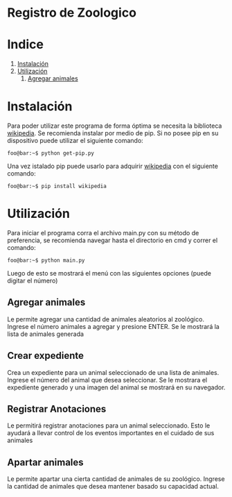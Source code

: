 # Registro de Zoologico

# Indice
1. [Instalación](#Instalación)
2. [Utilización](#Utilización)
    1. [Agregar animales]()
    
# Instalación
Para poder utilizar este programa de forma óptima se necesita la biblioteca [wikipedia](https://pypi.org/project/wikipedia/). Se recomienda instalar por medio de pip. Si no posee pip en su dispositivo puede utilizar el siguiente comando:
```console
foo@bar:~$ python get-pip.py
```
Una vez istalado pip puede usarlo para adquirir [wikipedia](https://pypi.org/project/wikipedia/) con el siguiente comando:
```console
foo@bar:~$ pip install wikipedia
```
# Utilización
Para iniciar el programa corra el archivo main.py con su método de preferencia, se recomienda navegar hasta el directorio en cmd y correr el comando:
```console
foo@bar:~$ python main.py
```
Luego de esto se mostrará el menú con las siguientes opciones (puede digitar el número)

## Agregar animales
Le permite agregar una cantidad de animales aleatorios al zoológico. Ingrese el número animales a agregar y presione ENTER. Se le mostrará la lista de animales generada

## Crear expediente
Crea un expediente para un animal seleccionado de una lista de animales. Ingrese el número del animal que desea seleccionar. Se le mostrara el expediente generado y una imagen del animal se mostrará en su navegador.

## Registrar Anotaciones
Le permitirá registrar anotaciones para un animal seleccionado. Esto le ayudará a llevar control de los eventos importantes en el cuidado de sus animales

## Apartar animales
Le permite apartar una cierta cantidad de animales de su zoológico. Ingrese la cantidad de animales que desea mantener basado su capacidad actual.